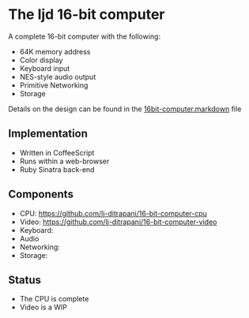 <!-- =============================================================== -->
The ljd 16-bit computer
=======================

A complete 16-bit computer
with the following:
- 64K memory address
- Color display
- Keyboard input
- NES-style audio output
- Primitive Networking
- Storage

Details on the design can be found in the
[16bit-computer.markdown](https://github.com/lj-ditrapani/16-bit-computer/blob/master/16bit-computer.markdown)
file


Implementation
--------------
- Written in CoffeeScript
- Runs within a web-browser
- Ruby Sinatra back-end


Components
----------

- CPU:      <https://github.com/lj-ditrapani/16-bit-computer-cpu>
- Video:    <https://github.com/lj-ditrapani/16-bit-computer-video>
- Keyboard:
- Audio
- Networking:
- Storage:


Status
------

- The CPU is complete
- Video is a WIP
